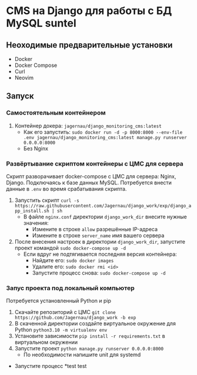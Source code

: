 # CMS на Django для работы с БД MySQL suntel

## Неоходимые предварительные установки
* Docker
* Docker Compose
* Curl
* Neovim

## Запуск

### Самостоятельным контейнером
1. Контейнер докера: `jagernau/django_monitoring_cms:latest`
    * Как его запустить: `sudo docker run -d -p 8000:8000 --env-file .env jagernau/django_monitoring_cms:latest manage.py runserver 0.0.0.0:8000`
    * Без Nginx

### Развёртывание скриптом контейнеры с ЦМС для сервера
Скрипт разворачивает docker-compose с ЦМС для сервера: Nginx, Django.
Подключаясь к базе данных MySQL.
Потребуется внести данные в `.env` во время срабатывания скрипта.

1. Запустить скрипт `curl -s https://raw.githubusercontent.com/Jagernau/django_work/exp/django_app_install.sh | sh`
    * В файле `nginx.conf` директории `django_work_dir` внесите нужные значения:
        * Измените в строке `allow` разрешённые IP-адреса
        * Измените в строке `server_name` имя вашего сервера
2. После внесения настроек в директории `django_work_dir`, запустите проект командой `sudo docker-compose up -d`
    * Если вдруг не подтягивается последняя версия контейнера:
        * Найдите его: `sudo docker images`
        * Удалите его: `sudo docker rmi <id>`
        * Запустите процесс снова: `sudo docker-compose up -d`

### Запус проекта под локальный компьютер
Потребуется установленный Python и pip
1. Скачайте репозиторий с ЦМС `git clone https://github.com/Jagernau/django_work -b exp`
2. В скаченной директории создайте виртуальное окружение для Python `python3.10 -m virtualenv env`
3. Установите зависимости `pip install -r requirements.txt` в виртуальном окружении
4. Запустите проект `python manage.py runserver 0.0.0.0:8000`
    * По необходимости напишите unit для systemd
 * Запустите процесс
 *test test
